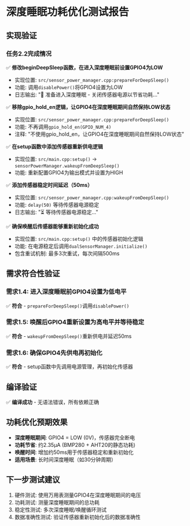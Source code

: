 # 深度睡眠功耗优化测试报告

## 实现验证

### 任务2.2完成情况

✅ **修改beginDeepSleep函数，在进入深度睡眠前设置GPIO4为LOW**
- 实现位置: `src/sensor_power_manager.cpp:prepareForDeepSleep()`
- 功能: 调用`disablePower()`将GPIO4设置为LOW
- 日志输出: "🌙 准备进入深度睡眠 - 关闭传感器电源以节省功耗..."

✅ **移除gpio_hold_en逻辑，让GPIO4在深度睡眠期间自然保持LOW状态**
- 实现位置: `src/sensor_power_manager.cpp:prepareForDeepSleep()`
- 功能: 不再调用`gpio_hold_en(GPIO_NUM_4)`
- 注释: "不使用gpio_hold_en，让GPIO4在深度睡眠期间自然保持LOW状态"

✅ **在setup函数中添加传感器重新供电逻辑**
- 实现位置: `src/main.cpp:setup()` -> `sensorPowerManager.wakeupFromDeepSleep()`
- 功能: 重新配置GPIO4为输出模式并设置为HIGH

✅ **添加传感器稳定时间延迟（50ms）**
- 实现位置: `src/sensor_power_manager.cpp:wakeupFromDeepSleep()`
- 功能: `delay(50)` 等待传感器电源稳定
- 日志输出: "⏳ 等待传感器电源稳定..."

✅ **确保唤醒后传感器能够重新初始化成功**
- 实现位置: `src/main.cpp:setup()` 中的传感器初始化逻辑
- 功能: 在电源稳定后调用`dualSensorManager.initialize()`
- 包含重试机制: 最多3次重试，每次间隔500ms

## 需求符合性验证

### 需求1.4: 进入深度睡眠前GPIO4设置为低电平
✅ **符合** - `prepareForDeepSleep()`调用`disablePower()`

### 需求1.5: 唤醒后GPIO4重新设置为高电平并等待稳定
✅ **符合** - `wakeupFromDeepSleep()`重新供电并延迟50ms

### 需求1.6: 确保GPIO4先供电再初始化
✅ **符合** - setup函数中先调用电源管理，再初始化传感器

## 编译验证

✅ **编译成功** - 无语法错误，所有依赖正确

## 功耗优化预期效果

- **深度睡眠期间**: GPIO4 = LOW (0V)，传感器完全断电
- **功耗节省**: 约2.35μA (BMP280 + AHT20的静态功耗)
- **唤醒时间**: 增加约50ms用于传感器稳定和重新初始化
- **适用场景**: 长时间深度睡眠（如30分钟周期）

## 下一步测试建议

1. 硬件测试: 使用万用表测量GPIO4在深度睡眠期间的电压
2. 功耗测试: 测量深度睡眠期间的总功耗
3. 稳定性测试: 多次深度睡眠/唤醒循环测试
4. 数据准确性测试: 验证传感器重新初始化后的数据准确性